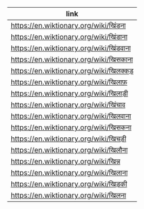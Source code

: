 |link|
|----|
|https://en.wiktionary.org/wiki/खिंडना|
|https://en.wiktionary.org/wiki/खिंडाना|
|https://en.wiktionary.org/wiki/खिंडवाना|
|https://en.wiktionary.org/wiki/खिसकाना|
|https://en.wiktionary.org/wiki/खिलक्कड़|
|https://en.wiktionary.org/wiki/खिलाफ़|
|https://en.wiktionary.org/wiki/खिलाड़ी|
|https://en.wiktionary.org/wiki/खिंचाव|
|https://en.wiktionary.org/wiki/खिलवाना|
|https://en.wiktionary.org/wiki/खिसकना|
|https://en.wiktionary.org/wiki/खिचड़ी|
|https://en.wiktionary.org/wiki/खिलौना|
|https://en.wiktionary.org/wiki/खिन्न|
|https://en.wiktionary.org/wiki/खिलाना|
|https://en.wiktionary.org/wiki/खिड़की|
|https://en.wiktionary.org/wiki/खिलना|
